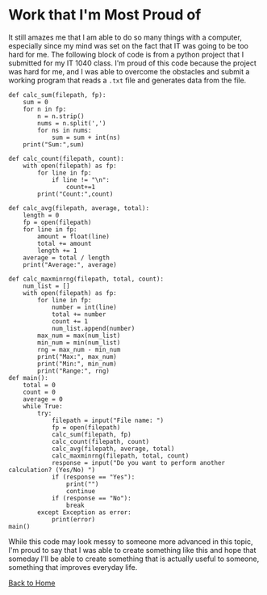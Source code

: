 # Work that I'm Most Proud of

It still amazes me that I am able to do so many things with a computer, especially since my mind was set on the fact that IT was going to be too hard for me. The following block of code is from a python project that I submitted for my IT 1040 class. I'm proud of this code because the project was hard for me, and I was able to overcome the obstacles and submit a working program that reads a `.txt` file and generates data from the file.
```
def calc_sum(filepath, fp):
    sum = 0
    for n in fp:
        n = n.strip()
        nums = n.split(',')
        for ns in nums:
            sum = sum + int(ns)
    print("Sum:",sum)

def calc_count(filepath, count):
    with open(filepath) as fp:
        for line in fp:
            if line != "\n":
                count+=1
        print("Count:",count)

def calc_avg(filepath, average, total):
    length = 0
    fp = open(filepath)
    for line in fp:
        amount = float(line)
        total += amount
        length += 1
    average = total / length
    print("Average:", average)

def calc_maxminrng(filepath, total, count):
    num_list = []
    with open(filepath) as fp:
        for line in fp:
            number = int(line)
            total += number
            count += 1
            num_list.append(number)
        max_num = max(num_list)
        min_num = min(num_list)
        rng = max_num - min_num
        print("Max:", max_num)
        print("Min:", min_num)
        print("Range:", rng)
def main():
    total = 0
    count = 0
    average = 0
    while True:
        try:
            filepath = input("File name: ")
            fp = open(filepath)
            calc_sum(filepath, fp)
            calc_count(filepath, count)
            calc_avg(filepath, average, total)
            calc_maxminrng(filepath, total, count)
            response = input("Do you want to perform another calculation? (Yes/No) ")
            if (response == "Yes"):
                print("")
                continue
            if (response == "No"):
                break
        except Exception as error:
            print(error)
main()
```
While this code may look messy to someone more advanced in this topic, I'm proud to say that I was able to create something like this and hope that someday I'll be able to create something that is actually useful to someone, something that improves everyday life.

[Back to Home](README.md)
